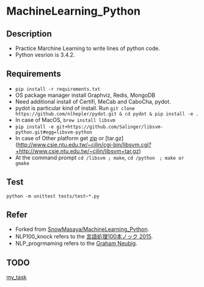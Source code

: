 # MachineLearning_Python

## Description
* Practice Marchine Learning to write lines of python code.
* Python vesrion is 3.4.2.

##  Requirements
* `pip install -r requirements.txt`
* OS package manager install Graphviz, Redis, MongoDB
* Need additional install of Certifi, MeCab and CaboCha, pydot.  
* pydot is particular kind of install. Run `git clone https://github.com/nlhepler/pydot.git & cd pydot & pip install -e .`
* In case of MacOS, `brew install libsvm`  
 * `pip install -e git+https://github.com/Salinger/libsvm-python.git#egg=libsvm-python`
* In case of Other platform get [zip](http://www.csie.ntu.edu.tw/~cjlin/cgi-bin/libsvm.cgi?+http://www.csie.ntu.edu.tw/~cjlin/libsvm+zip) or [tar.gz] (http://www.csie.ntu.edu.tw/~cjlin/cgi-bin/libsvm.cgi?+http://www.csie.ntu.edu.tw/~cjlin/libsvm+tar.gz)  
 * At the command prompt `cd /libsvm ; make`,  `cd /python　; make or gmake`

## Test
`python -m unittest tests/test~*.py`

## Refer
* Forked from [SnowMasaya/MachineLearning_Python](https://github.com/SnowMasaya/MachineLearning_Python).
* NLP100_knock refers to the [言語処理100本ノック 2015](http://www.cl.ecei.tohoku.ac.jp/nlp100/).
* NLP_progrmaming refers to the [Graham Neubig](http://www.phontron.com/teaching.php?lang=ja).

## TODO
[my_task](https://github.com/Nirperm/MachineLearning_Python/issues/1)
